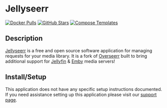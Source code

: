 # Jellyseerr

[![Docker Pulls](https://img.shields.io/docker/pulls/fallenbagel/jellyseerr?style=flat-square&color=607D8B&label=docker%20pulls&logo=docker)](https://hub.docker.com/r/fallenbagel/jellyseerr)
[![GitHub Stars](https://img.shields.io/github/stars/fallenbagel/jellyseerr?style=flat-square&color=607D8B&label=github%20stars&logo=github)](https://github.com/fallenbagel/jellyseerr)
[![Compose Templates](https://img.shields.io/static/v1?style=flat-square&color=607D8B&label=compose&message=templates)](https://github.com/GhostWriters/DockSTARTer/tree/master/compose/.apps/jellyseerr)

## Description

[Jellyseerr](https://docs.jellyseerr.dev/) is a free and open source software application for managing requests for your media library. It is a fork of [Overseerr](https://github.com/sct/overseerr) built to bring additional support for [Jellyfin](https://github.com/jellyfin/jellyfin) & [Emby](https://github.com/MediaBrowser/Emby) media servers!

## Install/Setup

This application does not have any specific setup instructions documented. If
you need assistance setting up this application please visit our
[support page](https://dockstarter.com/basics/support/).
